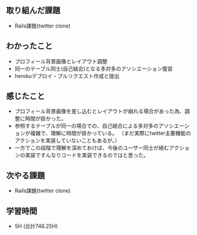 ## 取り組んだ課題
- Rails課題(twitter clone)

## わかったこと
- プロフィール背景画像とレイアウト調整
- 同一のテーブル同士(自己結合)となる多対多のアソシエーション復習
- herokuデプロイ・プルリクエスト作成と提出
  
## 感じたこと  
- プロフィール背景画像を差し込むとレイアウトが崩れる場合があった為、調整に時間が掛かった。
- 参照するテーブルが同一の場合での、自己結合による多対多のアソシエーションが複雑で、理解に時間が掛かっている。
（まだ実際にtwitter主要機能のアクションを実装していないこともあるが。）
- 一方でこの段階で理解を深めておけば、今後のユーザー同士が絡むアクションの実装ですんなりコードを実装できるのではと思った。

## 次やる課題  
- Rails課題(twitter clone)
  
## 学習時間  
- 5H (合計746.25H)
